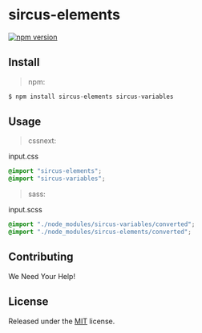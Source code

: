 # sircus-elements

[![npm version](https://img.shields.io/npm/v/sircus-elements.svg?style=flat)](https://www.npmjs.com/package/sircus-elements)

## Install

> npm:

```bash
$ npm install sircus-elements sircus-variables
```

## Usage

> cssnext:

input.css
```css
@import "sircus-elements";
@import "sircus-variables";
```

> sass:

input.scss
```scss
@import "./node_modules/sircus-variables/converted";
@import "./node_modules/sircus-elements/converted";
```


## Contributing

We Need Your Help!


## License
Released under the [MIT](https://github.com/sircus/license/blob/master/LICENSE) license.
